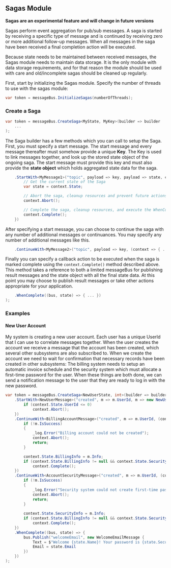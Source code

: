 ## Sagas Module

**Sagas are an experimental feature and will change in future versions**

Sagas perform event aggregation for pub/sub messages. A saga is started by receiving a specific type of message and is continued by receiving zero or more additional follow-up messages. When all messages in the saga have been received a final completion action will be executed.

Because state needs to be maintained between received messages, the Sagas module needs to maintain data storage. It is the only module with data storage requirements, and for that reason the module should be used with care and old/incomplete sagas should be cleaned up regularly.

First, start by initializing the Sagas module. Specify the number of threads to use with the sagas module:

```csharp
var token = messageBus.InitializeSagas(numberOfThreads);
```

### Create a Saga

```csharp
var token = messageBus.CreateSaga<MyState, MyKey>(builder => builder
    ...
);
```

The Saga builder has a few methods which you can call to setup the Saga. First, you must specify a start message. The start message and every message thereafter must somehow provide a unique **Key**. The Key is used to link messages together, and look up the stored state object of the ongoing saga. The start message must provide this key and must also provide the **state object** which holds aggregated state data for the saga.

```csharp
    .StartWith<MyMessage1>("topic", payload => key, payload => state, context => {
        // Get the current state of the Saga
        var state = context.State;

        // Abort the saga, cleanup resources and prevent future actions from firing
        context.Abort();

        // Complete the saga, cleanup resources, and execute the WhenComplete callback
        context.Complete();
    })
```

After specifying a start message, you can choose to continue the saga with any number of additional messages or continuances. You may specify any number of additional messages like this.

```csharp
    .ContinueWith<MyMessage2>("topic", payload => key, (context => { ... })
```

Finally you can specify a callback action to be executed when the saga is marked complete using the `context.Complete()` method described above. This method takes a reference to both a limited messageBus for publishing result messages and the state object with all the final state data. At this point you may choose to publish result messages or take other actions appropriate for your application. 

```csharp
    .WhenComplete((bus, state) => { ... })
);
```

### Examples

#### New User Account

My system is creating a new user account. Each user has a unique UserId that I can use to correlate messages together. When the user creates the account we receive a message that the account has been created, which several other subsystems are also subscribed to. When we create the account we need to wait for confirmation that necessary records have been created in other subsystems: The billing system needs to setup an automatic invoice schedule and the security system which must allocate a first-time password for the user. When these things are both done, we can send a notification message to the user that they are ready to log in with the new password.

```csharp
var token = messageBus.CreateSaga<NewUserState, int>(builder => builder
    .StartWith<NewUserMessage>("created", m => m.UserId, m => new NewUserState(m.UserId, m.Name, m.Email), context => {
        if (context.State.UserId <= 0)
            context.Abort();
    })
    .ContinueWith<BillingAccountMessage>("created", m => m.UserId, (context, m) => {
        if (!m.IsSuccess)
        {
            _log.Error("Billing account could not be created");
            context.Abort();
            return;
        }

        context.State.BillingInfo = m.Info;
        if (context.State.BillingInfo != null && context.State.SecurityInfo != null)
            context.Complete();
    })
    .ContinueWith<AccountSecurityMessage>("created", m => m.UserId, (context, m) => {
        if (!m.IsSuccess)
        {
            _log.Error("Security system could not create first-time password");
            context.Abort();
            return;
        }
        
        context.State.SecurityInfo = m.Info;
        if (context.State.BillingInfo != null && context.State.SecurityInfo != null)
            context.Complete();
    })
    .WhenComplete((bus, state) => {
        bus.Publish("welcomeEmail", new WelcomeEmailMessage {
            Text = $"Welcome {state.Name}! Your password is {state.SecurityInfo.Password}",
            Email = state.Email
        })
    })
);